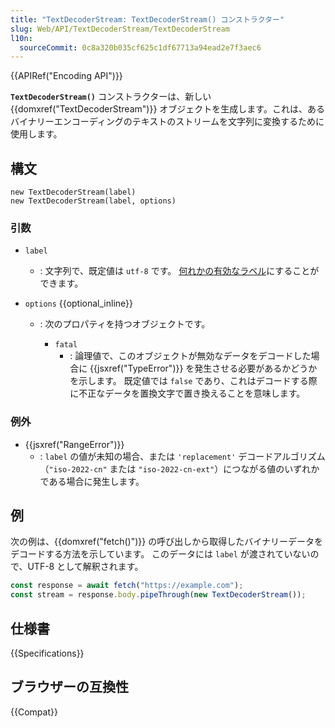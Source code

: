 ```yaml
---
title: "TextDecoderStream: TextDecoderStream() コンストラクター"
slug: Web/API/TextDecoderStream/TextDecoderStream
l10n:
  sourceCommit: 0c8a320b035cf625c1df67713a94ead2e7f3aec6
---
```


{{APIRef("Encoding API")}}

**`TextDecoderStream()`** コンストラクターは、新しい {{domxref("TextDecoderStream")}} オブジェクトを生成します。これは、あるバイナリーエンコーディングのテキストのストリームを文字列に変換するために使用します。

## 構文

```js-nolint
new TextDecoderStream(label)
new TextDecoderStream(label, options)
```

### 引数

- `label`
  - : 文字列で、既定値は `utf-8` です。
    [何れかの有効なラベル](/ja/docs/Web/API/Encoding_API/Encodings)にすることができます。
- `options` {{optional_inline}}

  - : 次のプロパティを持つオブジェクトです。

    - `fatal`
      - : 論理値で、このオブジェクトが無効なデータをデコードした場合に {{jsxref("TypeError")}} を発生させる必要があるかどうかを示します。
        既定値では `false` であり、これはデコードする際に不正なデータを置換文字で置き換えることを意味します。

### 例外

- {{jsxref("RangeError")}}
  - : `label` の値が未知の場合、または `'replacement'` デコードアルゴリズム（`"iso-2022-cn"` または `"iso-2022-cn-ext"`）につながる値のいずれかである場合に発生します。

## 例

次の例は、{{domxref("fetch()")}} の呼び出しから取得したバイナリーデータをデコードする方法を示しています。
このデータには `label` が渡されていないので、UTF-8 として解釈されます。

```js
const response = await fetch("https://example.com");
const stream = response.body.pipeThrough(new TextDecoderStream());
```

## 仕様書

{{Specifications}}

## ブラウザーの互換性

{{Compat}}
